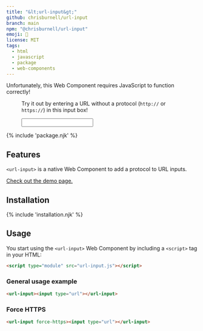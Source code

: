 ```yaml
---
title: "&lt;url-input&gt;"
github: chrisburnell/url-input
branch: main
npm: "@chrisburnell/url-input"
emoji: 🔗
license: MIT
tags:
  - html
  - javascript
  - package
  - web-components
---
```


<noscript><p class=" [ box  box--error ] ">Unfortunately, this Web Component requires JavaScript to function correctly!</p></noscript>

<figure class=" [ box ] [ gamma ] [ requires-js ] ">
    <p>Try it out by entering a URL without a protocol (<code>http://</code> or <code>https://</code>) in this input box!</p>
    <url-input><input type="url" style="font-size: 1em;"></url-input>
</figure>

{% include 'package.njk' %}

## Features

<code>&lt;url-input&gt;</code> is a native Web Component to add a protocol to URL inputs.

[Check out the demo page.](https://chrisburnell.github.io/url-input/demo.html)

## Installation

{% include 'installation.njk' %}

## Usage

You start using the <code>&lt;url-input&gt;</code> Web Component by including a <code>&lt;script&gt;</code> tag in your HTML:

```html
<script type="module" src="url-input.js"></script>
```

### General usage example

```html
<url-input><input type="url"></url-input>
```

### Force HTTPS

```html
<url-input force-https><input type="url"></url-input>
```

<script type="module" src="/js/components/url-input.js"></script>
